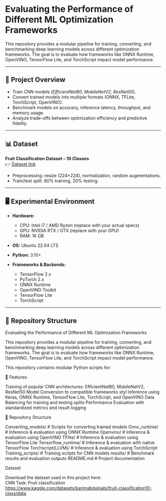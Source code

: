 # Evaluating the Performance of Different ML Optimization Frameworks

This repository provides a modular pipeline for training, converting, and benchmarking deep learning models across different optimization frameworks. The goal is to evaluate how frameworks like ONNX Runtime, OpenVINO, TensorFlow Lite, and TorchScript impact model performance.

---

## 📖 Project Overview
- Train CNN models (*EfficientNetB0, MobileNetV2, ResNet50*).  
- Convert trained models into multiple formats (ONNX, TFLite, TorchScript, OpenVINO).  
- Benchmark models on accuracy, inference latency, throughput, and memory usage.  
- Analyze trade-offs between optimization efficiency and predictive fidelity.  

---

## 📊 Dataset
**Fruit Classification Dataset – 10 Classes**  
👉 [Dataset link](https://www.kaggle.com/datasets/karimabdulnabi/fruit-classification10-class/data)

- Preprocessing: resize (224×224), normalization, random augmentations.  
- Train/test split: 80% training, 20% testing.  

---

## 🖥️ Experimental Environment
- **Hardware:**
  - CPU: Intel i7 / AMD Ryzen (replace with your actual specs)  
  - GPU: NVIDIA RTX / GTX (replace with your GPU)  
  - RAM: 16 GB  

- **OS:** Ubuntu 22.04 LTS  
- **Python:** 3.10+  

- **Frameworks & Backends:**
  - TensorFlow 2.x  
  - PyTorch 2.x  
  - ONNX Runtime  
  - OpenVINO Toolkit  
  - TensorFlow Lite  
  - TorchScript  

---

## 📂 Repository Structure

Evaluating the Performance of Different ML Optimization Frameworks

This repository provides a modular pipeline for training, converting, and benchmarking deep learning models across different optimization frameworks. The goal is to evaluate how frameworks like ONNX Runtime, OpenVINO, TensorFlow Lite, and TorchScript impact model performance.

This repository contains modular Python scripts for:

🚀 Features

Training of popular CNN architectures: EfficientNetB0, MobileNetV2, ResNet50
Model Conversion to compatible frameworks styl
Inference using Keras, ONNX Runtime, TensorFlow Lite, TorchScript, and OpenVINO
Data Balancing for training and testing splits
Performance Evaluation with standardized metrics and result logging

📂 Repository Structure

Converting_models/       # Scripts for converting trained models
Onnx_runtime/            # Inference & evaluation using ONNX Runtime
Openvino/                # Inference & evaluation using OpenVINO
TFlite/                  # Inference & evaluation using TensorFlow Lite
Tensorflow_runtime/      # Inference & evaluation with native TensorFlow
Torchscript(LLVM)/       # Inference & evaluation using TorchScript
Training_scripts/        # Training scripts for CNN models
results/                 # Benchmark results and evaluation outputs
README.md                # Project documentation

Dataset


Download the dataset used in this project here:  
CNN Task: Fruit classification https://www.kaggle.com/datasets/karimabdulnabi/fruit-classification10-class/data


